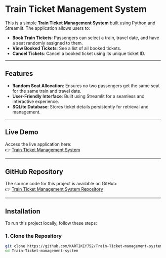 # Train Ticket Management System

This is a simple **Train Ticket Management System** built using Python and Streamlit. The application allows users to:

- **Book Train Tickets**: Passengers can select a train, travel date, and have a seat randomly assigned to them.
- **View Booked Tickets**: See a list of all booked tickets.
- **Cancel Tickets**: Cancel a booked ticket using its unique ticket ID.

---

## **Features**
- **Random Seat Allocation**: Ensures no two passengers get the same seat for the same train and travel date.
- **User-Friendly Interface**: Built using Streamlit for a seamless and interactive experience.
- **SQLite Database**: Stores ticket details persistently for retrieval and management.

---

## **Live Demo**
Access the live application here:  
👉 [Train Ticket Management System](https://train-ticket-management-system.streamlit.app/)

---

## **GitHub Repository**
The source code for this project is available on GitHub:  
👉 [Train Ticket Management System Repository](https://github.com/KARTIKEY752/Train-Ticket-management-system)

---

## **Installation**
To run this project locally, follow these steps:

### **1. Clone the Repository**
```bash
git clone https://github.com/KARTIKEY752/Train-Ticket-management-system.git
cd Train-Ticket-management-system
